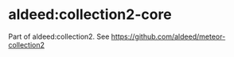 # aldeed:collection2-core

Part of aldeed:collection2. See https://github.com/aldeed/meteor-collection2